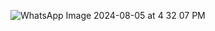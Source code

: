 ![WhatsApp Image 2024-08-05 at 4 32 07 PM](https://github.com/user-attachments/assets/90b26cb2-cfc5-4baf-9f76-c9e26541cadb)
